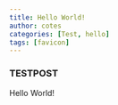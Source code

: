 ```yaml
---
title: Hello World!
author: cotes
categories: [Test, hello]
tags: [favicon]
---
```

### TESTPOST
Hello World!